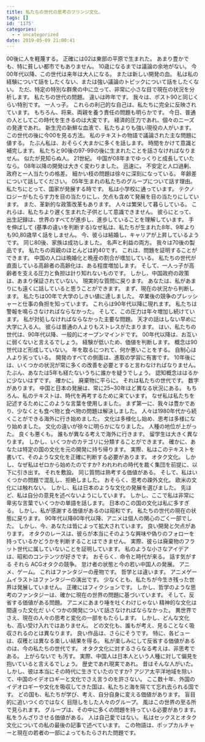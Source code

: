 ```yaml
---
title: 私たちの世代の思考のフリンジ文化。
tags: []
id: '1175'
categories:
  - - uncategorized
date: 2019-05-09 21:00:41
---
```


00後に人を軽蔑する。 正確には02は東部の平原で生まれた。 あまり豊かでも、特に貧しい都市でもありません。 10歳になるまでは議論の余地がない。 今00年代以降、この世代は来年は大人になる。 または新しい開発の血。 私は私の経験について話をしたくない、または強い議論のトピックについて話をしたくない。 ただ、特定の特別な群衆の中に立って、非常に小さな目で現在の状況を分析します。 私たちの世代の問題。 違いは昨年です。 我々は、ポスト90と同じくらい特別です。 一人っ子。 これらの利己的な自己は、私たちに完全に反映されています。 もちろん、将来、両親を養う責任の問題も明らかです。 今日、普通の人としてこの時代を生きるのは大変です。 経済的圧力であれ、個々のニーズの発達であれ。 新生児の新鮮な血液で、私たちよりも強い現役の人がいます。 この世代の後に今00を見る方法。 私のテキストの物語で議論された主な問題に値する。 たぶん私は、おそらく大まかに多くを話します。 時間をかけて意識と補完します。 私たちと90後の97-99の後に生まれたことを話さなければなりません。 似たが見知らぬ人。 21世紀。 中国が08年までゆっくりと成長していたなら。 08年以降の開発は大きく変わりました。 迅速に。 不安定と人口過剰、政府と一人当たりの格差。 細かい枝の問題は徐々に深刻になっている。 年齢差について話してください。 05年生まれの私たちのグループについて話す理由。 私たちにとって、国家が発展する時です。 私は小学校に通っています。 テクノロジーがもたらす力を目の当たりにし、欠点も含めて発展を目の当たりにしています。 また、革新的な政策改革もあります。 人々は繁栄して暮らしている。 これらは、私たちより遅く生まれた子供として意識できません。 彼らにとって、出生記録は、世界のすべてが進歩し、進歩していることを理解しています。 手を伸ばして (基準の違いを判断する)なぜ私は、私たちが生まれた8年、9年よりも90,80歳早く話をしません。 今、彼らは結婚し、キャリアが上昇しているようです。 同じ80後、家族は成功しました。 名声と利益の両方。 我々は70後の製品です。 私たちの両親のほとんどは約40です。 これは、問題を証明することができます。 中国の人口は晩婚化と晩産の割合が増加している。 私たちの世代が直面している高齢者の高齢化は、ある程度増加します。 そして、一人っ子が高齢者を支える圧力と負担は計り知れないものです。 しかし、中国政府の政策は、あまり保証されていない。 現実的な質問に戻ります。 あなたは、私があまりにも遠くに話していると思うことができます。 まず、現在の状況から判断します。 私たちは00年で大学のしきい値に達しました。 卒業後の競争のプレッシャーと仕事の負担を知っています。 これらは90年代以降に現れます。 私たちは警報を鳴らさなければならなかった。 そして、この圧力は年々増加し続けています。 私が対処しなければならなかった主要な問題。 天才の話はしない早めに大学に入る人。 彼らは普通の人よりもストレスがたまります。 はい、私たちの世代は、90年代以降、一般的にオープンマインドです。 00年代以降は、お互いに弱くないと言えるでしょう。 経験が低いため、価値を判断します。 概念は90世代ほど形成していない。 年を取るにつれて、何か悪いことをする。 自制心は人より劣っている。 開発のすべての側面は、進取の学習に有害です。 10年後には、いくつかの状況が常に多くの改善を必要とすると言わなければなりません。 たぶん、あなたは5年も経たないうちに誰かを疑うでしょう。 認知概念ははるかに少ないはずです。 確かに。 廃棄物に平らに。 それは私たちの世代です。 数字があります。 中国と日本の発展は、常に25~30年ほど異なる状況にある。 もちろん、私のテキストは、時代を再考するために来ています。 なぜ私は私たちを記述するためにこのような言葉を使用しました。 まず第一に、我々は豊かであり、少なくとも食べ物と食べ物の問題は解決しました。 人々は1980年代から続くことができる海外に行き始めました。 文化は多様化し始め、思考は多様になり始めました。 文化の違いが徐々に明らかになりました。 人種の地位が上がった。 良くも悪くも。 誰もが異なる考えで海外に行きます。 留学生は大きく異なります。 しかし、いくつかのカテゴリに分類することができます。 確かに、あなたは特定の国の文化を元の開発に持ち帰ります。 実際、私はこのテキストを書いて、そのような文化を正確に判断する必要があります。 オタク文化。 しかし、なぜ私はゼロから始めたのですか? われわれの時代を裁く集団を前提に、以下に引き出す。 それを敷設。 同じ質問は熟考する価値がある。 そして、私はいくつかの問題で混乱し、拒絶しました。 おそらく、思考の疎外文化。 欧米の文化には触れない。 しかし、私は日本のような文化の発展を選びました。 先ほど、私は自分の意見を述べないようにしています。 しかし、ここで私は非常に卑劣な言葉でいくつかの単語を話します。 日本のこの国の文化は私に多すぎる。 しかし、私が感謝する価値があるのは昭和です。 私たちの世代の現在の状態に戻ります。 90年代以降80年代以降、アニメは個人の関心のごく一部でした。 しかし、今、あなたは皆によって拡大されています。 良い開発と欠点があります。 オタクのレースは、彼らが本当にそのような興味や偽りのフォローを持っているかどうかを判断することはできません。 実際、彼らは廃棄物のフラット世代に属していないことを証明しています。 私のような小さなアイデアは、昭和のコンテンツが好きです。 おそらく、命令と時代が来る。 話す気がする それら ACGオタクの競争。 怠け者の状態と今の若い中国人の発展。 アニメ、ゲーム。 これはファンタジーの産物です。 哲学とは違います。 アニメゲームイラストはファンタジーの演出です。 少なくとも、私たちが今生き残った世界は発展していません。 正確にはフィクションです。 しかし、哲学のような思考のファンタジーは、確かに現在の世界の問題に基づいています。 そして、反省する価値がある問題。 アニメにあまり唾を吐くわけじゃない 精神的な文化は間違った文化だ いくつかの開発について話さなければならなかった。 異世界でさえ、現在の人々の思考と変化の一部をもたらします。 しかし、どんな文化も、高い受け入れではありません。 どの文化も、誰もが考え、見ることなく吸収されるのとは異なります。 良い作品は、さらにそうです。 特に、各ビューは、収穫とは異なる楽しい結果を得る。 私が楽しみにして反省する価値があるのは、今の私たちの世代です。 オタク文化に対するさらなる考えは、非思考である。 上がらないで も汚す。 実際、中国人は日本人という人種に対して偏見を抱いていると言えるでしょう。 歴史であれ現実であれ。 昔はそんな人がいた。 しかし、彼は本当にその時代に生きていたのですか? アジア太平洋地域を除いて、中国のイデオロギーと文化でさえ言うのを許さない。 ここ数十年、外国のイデオロギーや文化を吸収してきた国は、私たちと海を隔てて忘れ去られる国です。 どの国も、私たちが学び、考え、自分自身に変える価値があります。 盲目的に追いつくのではなく 目隠しをした人々のグループ。 風はこの世界の至る所で見られます。 グループは、その中に多くの問題を持っている必要があります。 私をうんざりさせる価値がある。 人は自己愛ではない。 私はセックスとオタク文化についての私の最後の記事で述べています。 この物語は、ポップカルチャーと現在の若者の一部によってもたらされた問題です。